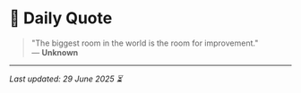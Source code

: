# 📜 Daily Quote

> "The biggest room in the world is the room for improvement."  
> — **Unknown**

---

_Last updated: 29 June 2025 ⏳_
